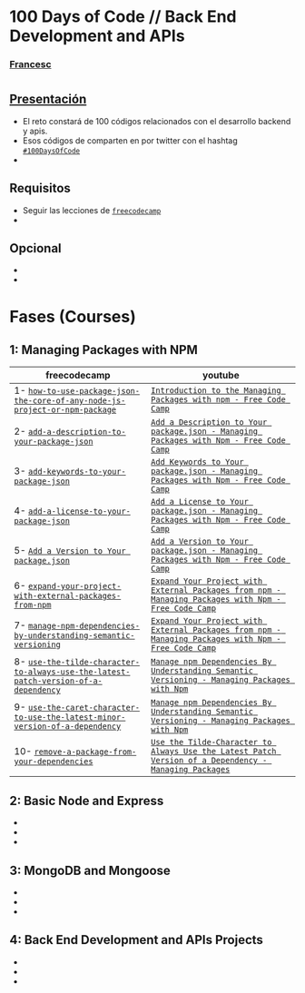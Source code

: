 # 100 Days of Code // Back End Development and APIs 
### [Francesc](https://github.com/FrancescAdPe)
#
## [Presentación](https://www.freecodecamp.org/learn/back-end-development-and-apis/)

- El reto constará de 100 códigos relacionados con el desarrollo backend y apis. 
- Esos códigos de comparten en por twitter con el hashtag [`#100DaysOfCode`](#100DaysOfCode)
- 

## Requisitos
- Seguir las lecciones de [`freecodecamp`](https://www.freecodecamp.org/learn/back-end-development-and-apis/)
-

## Opcional
- 
- 

# Fases (Courses)

## 1: Managing Packages with NPM
| freecodecamp | youtube |
| ----------- | ----------- |
| 1- [`how-to-use-package-json-the-core-of-any-node-js-project-or-npm-package`](https://www.freecodecamp.org/learn/back-end-development-and-apis/managing-packages-with-npm/how-to-use-package-json-the-core-of-any-node-js-project-or-npm-package) | [`Introduction to the Managing Packages with npm - Free Code Camp`](https://www.youtube.com/watch?v=LJqHGn2sOYQ&t=867s)  
| 2- [`add-a-description-to-your-package-json`](https://www.freecodecamp.org/learn/back-end-development-and-apis/managing-packages-with-npm/add-a-description-to-your-package-json) | [`Add a Description to Your package.json - Managing Packages with Npm - Free Code Camp`](https://www.youtube.com/watch?v=VKC0Har9Xwo&list=PL3vpzVxKa3PgP4ATc1xKzVMAVuftZ64-e&index=3) |
| 3- [`add-keywords-to-your-package-json`](https://www.freecodecamp.org/learn/back-end-development-and-apis/managing-packages-with-npm/add-keywords-to-your-package-json) | [`Add Keywords to Your package.json - Managing Packages with Npm - Free Code Camp`](https://www.youtube.com/watch?v=LSzVQz28UnE) |
| 4- [`add-a-license-to-your-package-json`](https://www.youtube.com/watch?v=fl_aMw1aw7k&list=PL3vpzVxKa3PgP4ATc1xKzVMAVuftZ64-e&index=4) | [`Add a License to Your package.json - Managing Packages with Npm - Free Code Camp`](https://www.youtube.com/watch?v=fl_aMw1aw7k&list=PL3vpzVxKa3PgP4ATc1xKzVMAVuftZ64-e&index=5) | | 5- [`add-a-version-to-your-package-json`](https://www.freecodecamp.org/learn/back-end-development-and-apis/managing-packages-with-npm/add-a-version-to-your-package-json) | [`Introduction to the Managing Packages with npm - Free Code Camp`](https://www.youtube.com/watch?v=LJqHGn2sOYQ&t=867s) |
| 5- [`Add a Version to Your package.json`](https://www.freecodecamp.org/learn/back-end-development-and-apis/managing-packages-with-npm/expand-your-project-with-external-packages-from-npm)| [`Add a Version to Your package.json - Managing Packages with Npm - Free Code Camp`](https://www.youtube.com/watch?v=dGEYNgCwaiI&list=PL3vpzVxKa3PgP4ATc1xKzVMAVuftZ64-e&index=5)|
| 6- [`expand-your-project-with-external-packages-from-npm`](https://www.freecodecamp.org/learn/back-end-development-and-apis/managing-packages-with-npm/expand-your-project-with-external-packages-from-npm) | [`Expand Your Project with External Packages from npm - Managing Packages with Npm - Free Code Camp`](https://www.youtube.com/watch?v=LJqHGn2sOYQ&t=867s) |
| 7- [`manage-npm-dependencies-by-understanding-semantic-versioning`](https://www.freecodecamp.org/learn/back-end-development-and-apis/managing-packages-with-npm/manage-npm-dependencies-by-understanding-semantic-versioning) | [`Expand Your Project with External Packages from npm - Managing Packages with Npm - Free Code Camp`](https://www.youtube.com/watch?v=DVDbzr3lISs&list=PL3vpzVxKa3PgP4ATc1xKzVMAVuftZ64-e&index=7) |
| 8- [`use-the-tilde-character-to-always-use-the-latest-patch-version-of-a-dependency`](https://www.freecodecamp.org/learn/back-end-development-and-apis/managing-packages-with-npm/use-the-tilde-character-to-always-use-the-latest-patch-version-of-a-dependency) | [`Manage npm Dependencies By Understanding Semantic Versioning - Managing Packages with Npm`](https://www.youtube.com/watch?v=GoBHEDuPrFQ&list=PL3vpzVxKa3PgP4ATc1xKzVMAVuftZ64-e&index=8) |
| 9- [`use-the-caret-character-to-use-the-latest-minor-version-of-a-dependency`](https://www.freecodecamp.org/learn/back-end-development-and-apis/managing-packages-with-npm/use-the-caret-character-to-use-the-latest-minor-version-of-a-dependency) | [`Manage npm Dependencies By Understanding Semantic Versioning - Managing Packages with Npm`](https://www.youtube.com/watch?v=GoBHEDuPrFQ&list=PL3vpzVxKa3PgP4ATc1xKzVMAVuftZ64-e&index=9) |
| 10- [`remove-a-package-from-your-dependencies`](https://www.freecodecamp.org/learn/back-end-development-and-apis/managing-packages-with-npm/remove-a-package-from-your-dependencies) | [`Use the Tilde-Character to Always Use the Latest Patch Version of a Dependency - Managing Packages`](https://www.youtube.com/watch?v=W_roUJSnYtc&list=PL3vpzVxKa3PgP4ATc1xKzVMAVuftZ64-e&index=10) |

## 2: Basic Node and Express
- 
- 
-

## 3: MongoDB and Mongoose
- 
-
-

## 4: Back End Development and APIs Projects
- 
- 
- 


